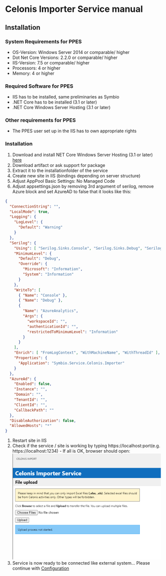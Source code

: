 # Celonis Importer Service manual

## Installation

### System Requirements for PPES
- OS-Version: Windows Server 2014 or comparable/ higher
- Dot Net Core Versions: 2.2.0 or comparable/ higher
- IIS-Version: 7.5 or comparable/ higher
- Processors: 4 or higher
- Memory: 4 or higher

### Required Software for PPES
- IIS has to be installed, same preliminaries as Symbio
- .NET Core has to be installed (3.1 or later)
- .NET Core Windows Server Hosting (3.1 or later)

### Other requirements for PPES
- The PPES user set up in the IIS has to own appropriate rights

### Installation
1. Download and install NET Core Windows Server Hosting (3.1 or later) [here](https://dotnet.microsoft.com/download/dotnet-core/3.1)
1. Download artifact or ask support for package
1. Extract it to the installationfolder of the service
1. Create new site in IIS (bindings depending on server structure)
1. Adjust AppPool Basic Settings: No Managed Code
1. Adjust appsettings.json by removing 3rd argument of serilog, remove Azure block and set AzureAD to false that it looks like this:

```json
{
  "ConnectionString": "",
  "LocalMode": true,
  "Logging": {
    "LogLevel": {
      "Default": "Warning"
    }
  },
  "Serilog": {
    "Using": [ "Serilog.Sinks.Console", "Serilog.Sinks.Debug", "Serilog.Sinks.AzureAnalytics" ],
    "MinimumLevel": {
      "Default": "Debug",
      "Override": {
        "Microsoft": "Information",
        "System": "Information"
      }
    },
    "WriteTo": [
      { "Name": "Console" },
      { "Name": "Debug" },
      {
        "Name": "AzureAnalytics",
        "Args": {
          "workspaceId": "",
          "authenticationId": "",
          "restrictedToMinimumLevel": "Information"
        }
      }
    ],
    "Enrich": [ "FromLogContext", "WithMachineName", "WithThreadId" ],
    "Properties": {
      "Application": "Symbio.Service.Celonis.Importer"
    }
  },
  "AzureAd": {
    "Enabled": false,
    "Instance": "",
    "Domain": "",
    "TenantId": "",
    "ClientId": "",
    "CallbackPath": ""
  },
  "DisableAuthorization": false,
  "AllowedHosts": "*"
}
```

1. Restart site in IIS
2. Check if the service / site is working by typing https://localhost:port(e.g. https://localhost:1234) - If all is OK, browser should open: ![ppstate](media/celonis-window-default.png)
3. Service is now ready to be connected like external system... Please continue with [Configuration](configuration.md)

